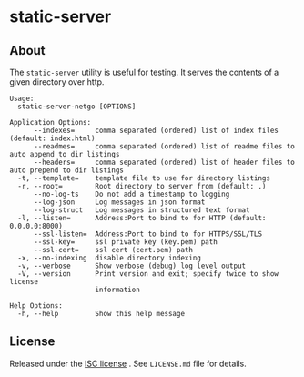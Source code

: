 static-server
=============

## About

The `static-server` utility is useful for testing. It serves the contents of a
given directory over http.

    Usage:
      static-server-netgo [OPTIONS]
    
    Application Options:
          --indexes=     comma separated (ordered) list of index files (default: index.html)
          --readmes=     comma separated (ordered) list of readme files to auto append to dir listings
          --headers=     comma separated (ordered) list of header files to auto prepend to dir listings
      -t, --template=    template file to use for directory listings
      -r, --root=        Root directory to server from (default: .)
          --no-log-ts    Do not add a timestamp to logging
          --log-json     Log messages in json format
          --log-struct   Log messages in structured text format
      -l, --listen=      Address:Port to bind to for HTTP (default: 0.0.0.0:8000)
          --ssl-listen=  Address:Port to bind to for HTTPS/SSL/TLS
          --ssl-key=     ssl private key (key.pem) path
          --ssl-cert=    ssl cert (cert.pem) path
      -x, --no-indexing  disable directory indexing
      -v, --verbose      Show verbose (debug) log level output
      -V, --version      Print version and exit; specify twice to show license
                         information
    
    Help Options:
      -h, --help         Show this help message

## License

Released under the [ISC license][1] . See `LICENSE.md` file for details.

[1]: https://choosealicense.com/licenses/isc/

